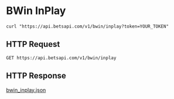 # BWin InPlay

```shell
curl "https://api.betsapi.com/v1/bwin/inplay?token=YOUR_TOKEN"
```

## HTTP Request

`GET https://api.betsapi.com/v1/bwin/inplay`

## HTTP Response

[bwin_inplay.json](samples/bwin_inplay.json)
